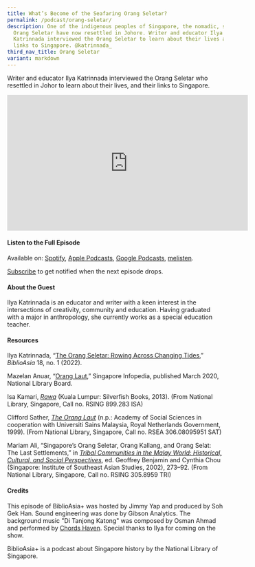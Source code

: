 ```yaml
---
title: What’s Become of the Seafaring Orang Seletar?
permalink: /podcast/orang-seletar/
description: One of the indigenous peoples of Singapore, the nomadic, seafaring
  Orang Seletar have now resettled in Johore. Writer and educator Ilya
  Katrinnada interviewed the Orang Seletar to learn about their lives and their
  links to Singapore. @katrinnada_
third_nav_title: Orang Seletar
variant: markdown
---
```

Writer and educator Ilya Katrinnada interviewed the Orang Seletar who resettled in Johor to learn about their lives, and their links to Singapore.

<iframe allowfullscreen="" allow="accelerometer; autoplay; clipboard-write; encrypted-media; gyroscope; picture-in-picture; web-share" frameborder="0" title="YouTube video player" src="https://www.youtube.com/embed/IVahEWiPKuc?si=ILymtAM-mJKvw1sY" height="315" width="560"></iframe>

#### **Listen to the Full Episode** ####
Available on: [Spotify](https://open.spotify.com/episode/1khpU2lC5XWR9mef2bbIBY), [Apple Podcasts](https://podcasts.apple.com/us/podcast/whats-become-of-the-seafaring-orang-seletar/id1688142751?i=1000624413738), [Google Podcasts](https://podcasts.google.com/feed/aHR0cHM6Ly9mZWVkcy5jYXB0aXZhdGUuZm0vYmlibGlvYXNpYS8/episode/YzZmNzNkZjQtMjU4My00NmY0LTkxNzctYjVmMDAwY2Q2Zjg3?sa=X&amp;ved=0CAUQkfYCahcKEwjY3uDfpN2AAxUAAAAAHQAAAAAQAQ), [melisten](https://www.melisten.sg/podcast/playlist/BiblioAsia%2B-2115156/What%E2%80%99s-Become-of-the-Seafaring-Orang-Seletar--2115196).

[Subscribe](https://open.spotify.com/show/66PYiIthr1KqQhJ82XH4DN) to get notified when the next episode drops.

#### **About the Guest** ####
Ilya Katrinnada is an educator and writer with a keen interest in the intersections of creativity, community and education. Having graduated with a major in anthropology, she currently works as a special education teacher. 

#### **Resources** ####
Ilya Katrinnada, “[The Orang Seletar: Rowing Across Changing Tides](https://biblioasia.nlb.gov.sg/vol-18/issue-1/apr-to-jun-2022/orang-seletar-changing-tides),” *BiblioAsia* 18, no. 1 (2022).

Mazelan Anuar, “[Orang Laut](https://eresources.nlb.gov.sg/infopedia/articles/SIP_551_2005-01-09.html),” Singapore Infopedia, published March 2020, National Library Board.

Isa Kamari, [*Rawa*](https://eservice.nlb.gov.sg/item_holding.aspx?id=200156800) (Kuala Lumpur: Silverfish Books, 2013). (From National Library, Singapore, Call no. RSING 899.283 ISA)

Clifford Sather, [*The Orang Laut*](http://eservice.nlb.gov.sg/item_holding_s.aspx?bid=12247857) (n.p.: Academy of Social Sciences in cooperation with Universiti Sains Malaysia, Royal Netherlands Government, 1999). (From National Library, Singapore, Call no. RSEA 306.08095951 SAT) 

Mariam Ali, “Singapore’s Orang Seletar, Orang Kallang, and Orang Selat: The Last Settlements,” in [*Tribal Communities in the Malay World: Historical, Cultural, and Social Perspectives*](https://eservice.nlb.gov.sg/item_holding.aspx?bid=11113017), ed. Geoffrey Benjamin and Cynthia Chou (Singapore: Institute of Southeast Asian Studies, 2002), 273–92. (From National Library, Singapore, Call no. RSING 305.8959 TRI) 

#### **Credits** ####
This episode of BiblioAsia+ was hosted by Jimmy Yap and produced by Soh Gek Han. Sound engineering was done by Gibson Analytics. The background music "Di Tanjong Katong" was composed by Osman Ahmad and performed by&nbsp;[Chords Haven](https://www.youtube.com/watch?v=uA2v7ka5TAI). Special thanks to Ilya for coming on the show.

BiblioAsia+ is a podcast about Singapore history by the National Library of Singapore.